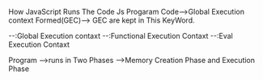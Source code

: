 How JavaScript Runs The Code
Js Progaram Code-->Global Execution context Formed(GEC)--> GEC are kept in This KeyWord.

--:Global Execution contaxt
--:Functional Execution Contaxt
--:Eval Execution Contaxt

Program -->runs in Two Phases -->Memory Creation Phase and Execution Phase